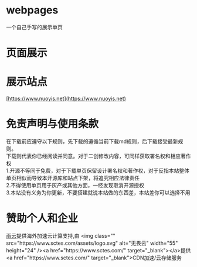 # webpages
一个自己手写的展示单页

# 页面展示

# 展示站点
[https://www.nuoyis.net](https://www.nuoyis.net)

# 免责声明与使用条款
在下载前应遵守以下规则，先下载的遵循当前下载md规则，后下载接受最新规则。  
下载则代表你已经阅读并同意。对于二创修改内容，可同样获取署名权和相应著作权  
1.开源不等同于免费，对于下载单页保留设计署名权和著作权，对于反指本站整体单页相似而导致本开源库和站点下架，将追究相应法律责任  
2.不得使用单页用于灰产或其他方面，一经发现取消开源授权  
3.本站没有义务为你更新，不要搭建就说本站做的东西差，本站差你可以选择不用  

# 赞助个人和企业
[雨云](https://www.rainyun.com/nuoyis_)提供海外加速云计算支持,由 <img class="" src="https://www.sctes.com/assets/logo.svg" alt="无畏云" width="55" height="24" /><a href="https://www.sctes.com/" target="_blank"></a>提供 <a href="https://www.sctes.com/" target="_blank">CDN加速/云存储服务</a>
